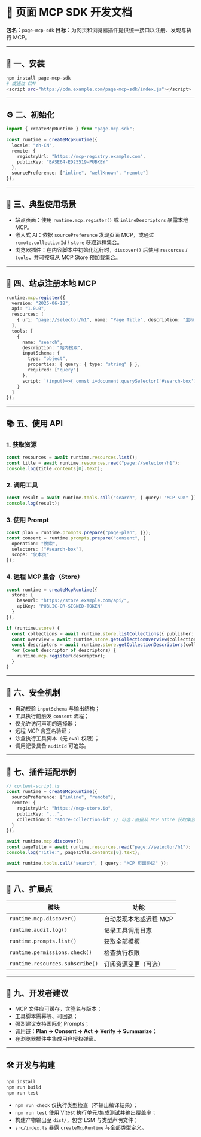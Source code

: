 # 🧰 页面 MCP SDK 开发文档

**包名**：`page-mcp-sdk`
**目标**：为网页和浏览器插件提供统一接口以注册、发现与执行 MCP。

---

## 🚀 一、安装

```bash
npm install page-mcp-sdk
# 或通过 CDN
<script src="https://cdn.example.com/page-mcp-sdk/index.js"></script>
```

---

## ⚙️ 二、初始化

```ts
import { createMcpRuntime } from "page-mcp-sdk";

const runtime = createMcpRuntime({
  locale: "zh-CN",
  remote: {
    registryUrl: "https://mcp-registry.example.com",
    publicKey: "BASE64-ED25519-PUBKEY"
  },
  sourcePreference: ["inline", "wellKnown", "remote"]
});
```

---

## 🎯 三、典型使用场景

- 站点页面：使用 `runtime.mcp.register()` 或 `inlineDescriptors` 暴露本地 MCP。
- 嵌入式 AI：依据 `sourcePreference` 发现页面 MCP，或通过 `remote.collectionId` / `store` 获取远程集合。
- 浏览器插件：在内容脚本中初始化运行时，`discover()` 后使用 `resources` / `tools`，并可按域从 MCP Store 预加载集合。

---

## 🧱 四、站点注册本地 MCP

```ts
runtime.mcp.register({
  version: "2025-06-18",
  api: "1.0.0",
  resources: [
    { uri: "page://selector/h1", name: "Page Title", description: "主标题" }
  ],
  tools: [
    {
      name: "search",
      description: "站内搜索",
      inputSchema: {
        type: "object",
        properties: { query: { type: "string" } },
        required: ["query"]
      },
      script: `(input)=>{ const i=document.querySelector('#search-box'); if(i){i.value=input.query; document.querySelector('#search-button').click(); return 'OK';} return 'Fail'; }`
    }
  ]
});
```

---

## 📚 五、使用 API

### 1. 获取资源

```ts
const resources = await runtime.resources.list();
const title = await runtime.resources.read("page://selector/h1");
console.log(title.contents[0].text);
```

### 2. 调用工具

```ts
const result = await runtime.tools.call("search", { query: "MCP SDK" });
console.log(result);
```

### 3. 使用 Prompt

```ts
const plan = runtime.prompts.prepare("page-plan", {});
const consent = runtime.prompts.prepare("consent", {
  operation: "搜索",
  selectors: ["#search-box"],
  scope: "仅本页"
});
```

### 4. 远程 MCP 集合（Store）

```ts
const runtime = createMcpRuntime({
  store: {
    baseUrl: "https://store.example.com/api/",
    apiKey: "PUBLIC-OR-SIGNED-TOKEN"
  }
});

if (runtime.store) {
  const collections = await runtime.store.listCollections({ publisher: "example" });
  const overview = await runtime.store.getCollectionOverview(collections.items[0]!.id);
  const descriptors = await runtime.store.getCollectionDescriptors(collections.items[0]!.id);
  for (const descriptor of descriptors) {
    runtime.mcp.register(descriptor);
  }
}
```

---

## 🔐 六、安全机制

* 自动校验 `inputSchema` 与输出结构；
* 工具执行前触发 `consent` 流程；
* 仅允许访问声明的选择器；
* 远程 MCP 含签名验证；
* 沙盒执行工具脚本（无 `eval` 权限）；
* 调用记录具备 `auditId` 可追踪。

---

## 🧩 七、插件适配示例

```ts
// content-script.ts
const runtime = createMcpRuntime({
  sourcePreference: ["inline", "remote"],
  remote: {
    registryUrl: "https://mcp-store.io",
    publicKey: "...",
    collectionId: "store-collection-id" // 可选：直接从 MCP Store 获取集合
  }
});

await runtime.mcp.discover();
const pageTitle = await runtime.resources.read("page://selector/h1");
console.log("Title:", pageTitle.contents[0].text);

await runtime.tools.call("search", { query: "MCP 页面协议" });
```

---

## 🧭 八、扩展点

| 模块                              | 功能            |
| ------------------------------- | ------------- |
| `runtime.mcp.discover()`        | 自动发现本地或远程 MCP |
| `runtime.audit.log()`           | 记录工具调用日志      |
| `runtime.prompts.list()`        | 获取全部模板        |
| `runtime.permissions.check()`   | 检查执行权限        |
| `runtime.resources.subscribe()` | 订阅资源变更（可选）    |

---

## 📘 九、开发者建议

* MCP 文件应可缓存，含签名与版本；
* 工具脚本需幂等、可回退；
* 强烈建议支持国际化 Prompts；
* 调用链：**Plan → Consent → Act → Verify → Summarize**；
* 在浏览器插件中集成用户授权弹窗。

---

## 🛠️ 开发与构建

```bash
npm install
npm run build
npm run test
```

* `npm run check` 仅执行类型检查（不输出编译结果）；
* `npm run test` 使用 Vitest 执行单元/集成测试并输出覆盖率；
* 构建产物输出至 `dist/`，包含 ESM 与类型声明文件；
* `src/index.ts` 暴露 `createMcpRuntime` 与全部类型定义。

